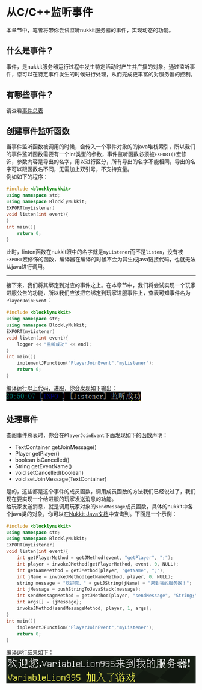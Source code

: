 # 从C/C++监听事件  
本章节中，笔者将带你尝试监听nukkit服务器的事件，实现动态的功能。  
## 什么是事件？  
事件，是nukkit服务器运行过程中发生特定活动时产生并广播的对象。通过监听事件，您可以在特定事件发生的时候进行处理，从而完成更丰富的对服务器的控制。  
## 有哪些事件？  
请查看[事件总表](http://www.blocklynukkit.info/1735257)  
## 创建事件监听函数  
当事件监听函数被调用的时候，会传入一个事件对象的的java堆栈索引，所以我们的事件监听函数需要有一个int类型的参数，事件监听函数必须被`EXPORT()`宏修饰，参数内容是导出的名字，用以进行区分，所有导出的名字不能相同，导出的名字可以跟函数名不同，无需加上双引号，不支持变量。  
例如如下的程序：  

```c++
#include <blocklynukkit>  
using namespace std;  
using namespace BlocklyNukkit;  
EXPORT(myListener)  
void listen(int event){  
}  
int main(){  
    return 0;  
}  
```  
此时，linten函数在nukkit眼中的名字就是`myListener`而不是`listen`，没有被`EXPORT`宏修饰的函数，编译器在编译的时候不会为其生成java链接代码，也就无法从java进行调用。  

******  

接下来，我们将其绑定到对应的事件之上。在本章节中，我们将尝试实现一个玩家进服公告的功能，所以我们应该把它绑定到玩家进服事件上，查表可知事件名为`PlayerJoinEvent`：  

```c++
#include <blocklynukkit>  
using namespace std;  
using namespace BlocklyNukkit;  
EXPORT(myListener)  
void listen(int event){  
    logger << "监听成功" << endl;  
}  
int main(){  
    implementJFunction("PlayerJoinEvent","myListener");  
    return 0;  
}  
```  

编译运行以上代码，进服，你会发现如下输出：  
![](../../images/screenshot_1610628629533.png)  

## 处理事件  
查阅事件总表时，你会在`PlayerJoinEvent`下面发现如下的函数声明：  
*   TextContainer getJoinMessage()  
*   Player getPlayer()  
*   boolean isCancelled()  
*   String getEventName()  
*   void setCancelled(boolean)  
*   void setJoinMessage(TextContainer)  

是的，这些都是这个事件的成员函数，调用成员函数的方法我们已经说过了，我们现在要实现一个给进服的玩家发送消息的功能。  
给玩家发送消息，就是调用玩家对象的`sendMessage`成员函数，具体的nukkit中各个java类的对象，你可以在[Nukkit Java文档](https://ci.nukkitx.com/job/NukkitX/job/Nukkit/job/master/javadoc/index.html?overview-summary.html)中查询到。下面是一个示例：  

```c++
#include <blocklynukkit>  
using namespace std;  
using namespace BlocklyNukkit;  
EXPORT(myListener)  
void listen(int event){  
    int getPlayerMethod = getJMethod(event, "getPlayer", ";");  
	int player = invokeJMethod(getPlayerMethod, event, 0, NULL);  
	int getNameMethod = getJMethod(player, "getName", ";");  
	int jName = invokeJMethod(getNameMethod, player, 0, NULL);  
	string message = "欢迎您，" + getJString(jName) + "来到我的服务器！";  
    int jMessage = pushStringToJavaStack(message);  
    int sendMessageMethod = getJMethod(player, "sendMessage", "String;");  
    int args[] = {jMessage};  
    invokeJMethod(sendMessageMethod, player, 1, args);  
}  
int main(){  
    implementJFunction("PlayerJoinEvent","myListener");  
    return 0;  
}  
```
  
编译运行结果如下：  
![](../../images/screenshot_1610629492585.png)  
